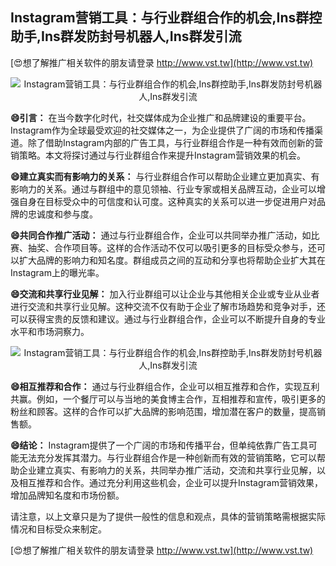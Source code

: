 ## **Instagram营销工具：与行业群组合作的机会,Ins群控助手,Ins群发防封号机器人,Ins群发引流**

[😍想了解推广相关软件的朋友请登录 http://www.vst.tw](http://www.vst.tw)

 <center><img src="https://vst.tw/MP4/tuiguang/png/1.png" alt="Instagram营销工具：与行业群组合作的机会,Ins群控助手,Ins群发防封号机器人,Ins群发引流"></center>

**😄引言：**
在当今数字化时代，社交媒体成为企业推广和品牌建设的重要平台。Instagram作为全球最受欢迎的社交媒体之一，为企业提供了广阔的市场和传播渠道。除了借助Instagram内部的广告工具，与行业群组合作是一种有效而创新的营销策略。本文将探讨通过与行业群组合作来提升Instagram营销效果的机会。

**😄建立真实而有影响力的关系：**
与行业群组合作可以帮助企业建立更加真实、有影响力的关系。通过与群组中的意见领袖、行业专家或相关品牌互动，企业可以增强自身在目标受众中的可信度和认可度。这种真实的关系可以进一步促进用户对品牌的忠诚度和参与度。

**😄共同合作推广活动：**
通过与行业群组合作，企业可以共同举办推广活动，如比赛、抽奖、合作项目等。这样的合作活动不仅可以吸引更多的目标受众参与，还可以扩大品牌的影响力和知名度。群组成员之间的互动和分享也将帮助企业扩大其在Instagram上的曝光率。

**😄交流和共享行业见解：**
加入行业群组可以让企业与其他相关企业或专业从业者进行交流和共享行业见解。这种交流不仅有助于企业了解市场趋势和竞争对手，还可以获得宝贵的反馈和建议。通过与行业群组合作，企业可以不断提升自身的专业水平和市场洞察力。

 <center><img src="https://vst.tw/MP4/tuiguang/png/2.png" alt="Instagram营销工具：与行业群组合作的机会,Ins群控助手,Ins群发防封号机器人,Ins群发引流"></center>

**😄相互推荐和合作：**
通过与行业群组合作，企业可以相互推荐和合作，实现互利共赢。例如，一个餐厅可以与当地的美食博主合作，互相推荐和宣传，吸引更多的粉丝和顾客。这样的合作可以扩大品牌的影响范围，增加潜在客户的数量，提高销售额。

**😄结论：**
Instagram提供了一个广阔的市场和传播平台，但单纯依靠广告工具可能无法充分发挥其潜力。与行业群组合作是一种创新而有效的营销策略，它可以帮助企业建立真实、有影响力的关系，共同举办推广活动，交流和共享行业见解，以及相互推荐和合作。通过充分利用这些机会，企业可以提升Instagram营销效果，增加品牌知名度和市场份额。

请注意，以上文章只是为了提供一般性的信息和观点，具体的营销策略需根据实际情况和目标受众来制定。

[😍想了解推广相关软件的朋友请登录 http://www.vst.tw](http://www.vst.tw)



